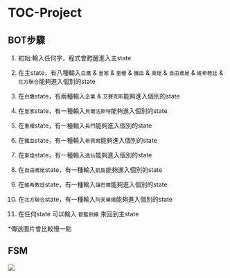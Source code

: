 # TOC-Project

## BOT步驟

1. 初始:輸入任何字，程式會甦醒進入主state    

2. 在主state，有八種輸入```白鷹``` & ```皇家``` & ```重櫻``` & ```鐵血``` & ```東煌``` & ```自由鳶尾``` & ```維希教廷``` & ```北方聯合```能夠進入個別的state

3. 在```白鷹```state，有兩種輸入```企業``` & ```艾賽克斯```能夠進入個別的state

4. 在```皇家```state，有一種輸入```貝爾法斯特```能夠進入個別的state

5. 在```重櫻```state，有一種輸入```長門```能夠進入個別的state
        
6. 在```鐵血```state，有一種輸入```希佩爾```能夠進入個別的state

7. 在```東煌```state，有一種輸入```逸仙```能夠進入個別的state

8. 在```自由鳶尾```state，有一種輸入```凱旋```能夠進入個別的state

9. 在```維希教廷```state，有一種輸入```讓巴爾```能夠進入個別的state

10. 在```北方聯合```state，有一種輸入```阿芙樂爾```能夠進入個別的state

11. 在任何state 可以輸入 ```碧藍航線``` 來回到主state

*傳送圖片會比較慢一點

## FSM
<img src=https://i.imgur.com/KFH1cWx.png>
